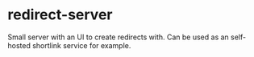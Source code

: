 # redirect-server
Small server with an UI to create redirects with. Can be used as an self-hosted shortlink service for example.
